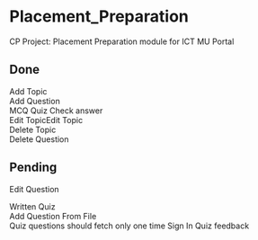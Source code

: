 # Placement_Preparation

CP Project: Placement Preparation module for ICT MU Portal

## Done

Add Topic  
Add Question  
MCQ Quiz Check answer  
Edit TopicEdit Topic  
Delete Topic  
Delete Question  
## Pending

Edit Question  


Written Quiz  
Add Question From File  
Quiz questions should fetch only one time
Sign In
Quiz feedback

